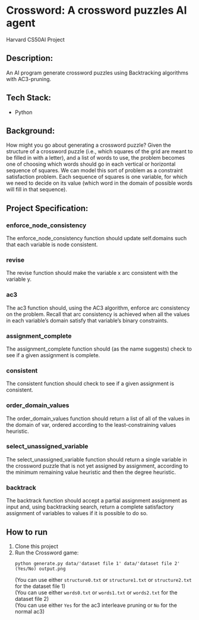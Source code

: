 # Crossword: A crossword puzzles AI agent

Harvard CS50AI Project

## Description:

An AI program generate crossword puzzles using Backtracking algorithms with AC3-pruning.

## Tech Stack:

* Python

## Background:

How might you go about generating a crossword puzzle? Given the structure of a crossword puzzle (i.e., which squares of the grid are meant to be filled in with a letter), and a list of words to use, the problem becomes one of choosing which words should go in each vertical or horizontal sequence of squares. We can model this sort of problem as a constraint satisfaction problem. Each sequence of squares is one variable, for which we need to decide on its value (which word in the domain of possible words will fill in that sequence). 

## Project Specification:

### enforce_node_consistency
The enforce_node_consistency function should update self.domains such that each variable is node consistent.

### revise
The revise function should make the variable x arc consistent with the variable y.

### ac3
The ac3 function should, using the AC3 algorithm, enforce arc consistency on the problem. Recall that arc consistency is achieved when all the values in each variable’s domain satisfy that variable’s binary constraints.

### assignment_complete
The assignment_complete function should (as the name suggests) check to see if a given assignment is complete.

### consistent
The consistent function should check to see if a given assignment is consistent.

### order_domain_values
The order_domain_values function should return a list of all of the values in the domain of var, ordered according to the least-constraining values heuristic.

### select_unassigned_variable
The select_unassigned_variable function should return a single variable in the crossword puzzle that is not yet assigned by assignment, according to the minimum remaining value heuristic and then the degree heuristic.

### backtrack
The backtrack function should accept a partial assignment assignment as input and, using backtracking search, return a complete satisfactory assignment of variables to values if it is possible to do so.

## How to run

1. Clone this project
2. Run the Crossword game:
   ```
   python generate.py data/'dataset file 1' data/'dataset file 2' (Yes/No) output.png
   ```
   (You can use either `structure0.txt` or `structure1.txt` or `structure2.txt` for the dataset file 1)\
   (You can use either `words0.txt` or `words1.txt` or `words2.txt` for the dataset file 2)\
   (You can use either `Yes` for the ac3 interleave pruning or `No` for the normal ac3)
   
